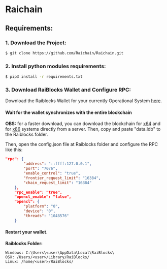# Raichain

## Requirements:

### 1. Download the Project:
```bash
$ git clone https://github.com/Raichain/Raichain.git
 ```
### 2. Install python modules requirements:
```bash
$ pip3 install -r requirements.txt
```
### 3. Download RaiBlocks Wallet and Configure RPC:
Download the Raiblocks Wallet for your currently Operational System [here](https://raiblocks.net/#getwallets).

#### Wait for the wallet synchronizes with the entire blockchain
**OBS:** for a faster download, you can download the blockchain for [x64](https://yadi.sk/d/fcZgyES73Jzj5T) and for [x86](https://yadi.sk/d/fa1oDDsT3JznEY) systems directly from a server. Then, copy and paste "data.ldb" to the Raiblocks folder.

Then, open the config.json file at Raiblocks folder and configure the RPC like this:
```json
"rpc": {
        "address": "::ffff:127.0.0.1",
        "port": "7076",
        "enable_control": "true",
        "frontier_request_limit": "16384",
        "chain_request_limit": "16384"
    },
    "rpc_enable": "true",
    "opencl_enable": "false",
    "opencl": {
        "platform": "0",
        "device": "0",
        "threads": "1048576"
    }
```
#### Restart your wallet.

**Raiblocks Folder:**
```
Windows: C:\Users\<user\AppData\Local\RaiBlocks\
OSX: /Users/<user>/Library/RaiBlocks/
Linux: /home/<user>/RaiBlocks/
```



